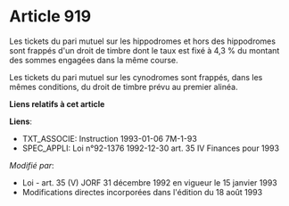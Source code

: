 # Article 919

Les tickets du pari mutuel sur les hippodromes et hors des hippodromes sont frappés d'un droit de timbre dont le taux est
fixé à 4,3 % du montant des sommes engagées dans la même course.

Les tickets du pari mutuel sur les cynodromes sont frappés, dans les mêmes conditions, du droit de timbre prévu au premier
alinéa.

**Liens relatifs à cet article**

**Liens**:

  - TXT_ASSOCIE: Instruction 1993-01-06 7M-1-93
  - SPEC_APPLI: Loi n°92-1376 1992-12-30 art. 35 IV Finances pour 1993

_Modifié par_:

  - Loi - art. 35 (V) JORF 31 décembre 1992 en vigueur le 15 janvier 1993
  - Modifications directes incorporées dans l'édition du 18 août 1993
